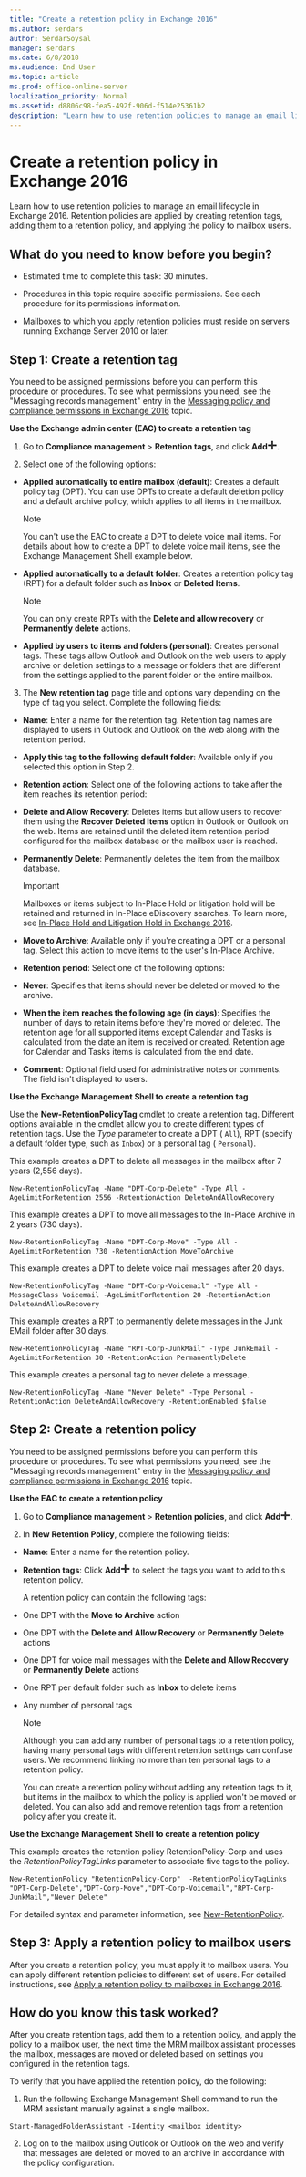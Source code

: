 ```yaml
---
title: "Create a retention policy in Exchange 2016"
ms.author: serdars
author: SerdarSoysal
manager: serdars
ms.date: 6/8/2018
ms.audience: End User
ms.topic: article
ms.prod: office-online-server
localization_priority: Normal
ms.assetid: d8806c98-fea5-492f-906d-f514e25361b2
description: "Learn how to use retention policies to manage an email lifecycle in Exchange 2016. Retention policies are applied by creating retention tags, adding them to a retention policy, and applying the policy to mailbox users."
---
```


# Create a retention policy in Exchange 2016

Learn how to use retention policies to manage an email lifecycle in Exchange 2016. Retention policies are applied by creating retention tags, adding them to a retention policy, and applying the policy to mailbox users.
  
## What do you need to know before you begin?

- Estimated time to complete this task: 30 minutes.
    
- Procedures in this topic require specific permissions. See each procedure for its permissions information.
    
- Mailboxes to which you apply retention policies must reside on servers running Exchange Server 2010 or later.
    
## Step 1: Create a retention tag

You need to be assigned permissions before you can perform this procedure or procedures. To see what permissions you need, see the "Messaging records management" entry in the [Messaging policy and compliance permissions in Exchange 2016](../../permissions/feature-permissions/policy-and-compliance-permissions.md) topic. 
  
 **Use the Exchange admin center (EAC) to create a retention tag**
  
1. Go to **Compliance management** \> **Retention tags**, and click **Add**![Add icon](../../media/ITPro_EAC_AddIcon.png).
    
2. Select one of the following options:
    
  - **Applied automatically to entire mailbox (default)**: Creates a default policy tag (DPT). You can use DPTs to create a default deletion policy and a default archive policy, which applies to all items in the mailbox.
    
    > [!NOTE]
    > You can't use the EAC to create a DPT to delete voice mail items. For details about how to create a DPT to delete voice mail items, see the Exchange Management Shell example below. 
  
  - **Applied automatically to a default folder**: Creates a retention policy tag (RPT) for a default folder such as **Inbox** or **Deleted Items**.
    
    > [!NOTE]
    > You can only create RPTs with the **Delete and allow recovery** or **Permanently delete** actions. 
  
  - **Applied by users to items and folders (personal)**: Creates personal tags. These tags allow Outlook and Outlook on the web users to apply archive or deletion settings to a message or folders that are different from the settings applied to the parent folder or the entire mailbox.
    
3. The **New retention tag** page title and options vary depending on the type of tag you select. Complete the following fields: 
    
  - **Name**: Enter a name for the retention tag. Retention tag names are displayed to users in Outlook and Outlook on the web along with the retention period.
    
  - **Apply this tag to the following default folder**: Available only if you selected this option in Step 2.
    
  - **Retention action**: Select one of the following actions to take after the item reaches its retention period:
    
  - **Delete and Allow Recovery**: Deletes items but allow users to recover them using the **Recover Deleted Items** option in Outlook or Outlook on the web. Items are retained until the deleted item retention period configured for the mailbox database or the mailbox user is reached. 
    
  - **Permanently Delete**: Permanently deletes the item from the mailbox database.
    
    > [!IMPORTANT]
    > Mailboxes or items subject to In-Place Hold or litigation hold will be retained and returned in In-Place eDiscovery searches. To learn more, see [In-Place Hold and Litigation Hold in Exchange 2016](../../policy-and-compliance/holds/holds.md). 
  
  - **Move to Archive**: Available only if you're creating a DPT or a personal tag. Select this action to move items to the user's In-Place Archive.
    
  - **Retention period**: Select one of the following options:
    
  - **Never**: Specifies that items should never be deleted or moved to the archive.
    
  - **When the item reaches the following age (in days)**: Specifies the number of days to retain items before they're moved or deleted. The retention age for all supported items except Calendar and Tasks is calculated from the date an item is received or created. Retention age for Calendar and Tasks items is calculated from the end date.
    
  - **Comment**: Optional field used for administrative notes or comments. The field isn't displayed to users.
    
 **Use the Exchange Management Shell to create a retention tag**
  
Use the **New-RetentionPolicyTag** cmdlet to create a retention tag. Different options available in the cmdlet allow you to create different types of retention tags. Use the  _Type_ parameter to create a DPT (  `All`), RPT (specify a default folder type, such as  `Inbox`) or a personal tag ( `Personal`).
  
This example creates a DPT to delete all messages in the mailbox after 7 years (2,556 days).
  
```
New-RetentionPolicyTag -Name "DPT-Corp-Delete" -Type All -AgeLimitForRetention 2556 -RetentionAction DeleteAndAllowRecovery
```

This example creates a DPT to move all messages to the In-Place Archive in 2 years (730 days).
  
```
New-RetentionPolicyTag -Name "DPT-Corp-Move" -Type All -AgeLimitForRetention 730 -RetentionAction MoveToArchive
```

This example creates a DPT to delete voice mail messages after 20 days.
  
```
New-RetentionPolicyTag -Name "DPT-Corp-Voicemail" -Type All -MessageClass Voicemail -AgeLimitForRetention 20 -RetentionAction DeleteAndAllowRecovery
```

This example creates a RPT to permanently delete messages in the Junk EMail folder after 30 days.
  
```
New-RetentionPolicyTag -Name "RPT-Corp-JunkMail" -Type JunkEmail -AgeLimitForRetention 30 -RetentionAction PermanentlyDelete
```

This example creates a personal tag to never delete a message.
  
```
New-RetentionPolicyTag -Name "Never Delete" -Type Personal -RetentionAction DeleteAndAllowRecovery -RetentionEnabled $false
```

## Step 2: Create a retention policy

You need to be assigned permissions before you can perform this procedure or procedures. To see what permissions you need, see the "Messaging records management" entry in the [Messaging policy and compliance permissions in Exchange 2016](../../permissions/feature-permissions/policy-and-compliance-permissions.md) topic. 
  
 **Use the EAC to create a retention policy**
  
1. Go to **Compliance management** \> **Retention policies**, and click **Add**![Add icon](../../media/ITPro_EAC_AddIcon.png).
    
2. In **New Retention Policy**, complete the following fields:
    
  - **Name**: Enter a name for the retention policy.
    
  - **Retention tags**: Click **Add**![Add icon](../../media/ITPro_EAC_AddIcon.png) to select the tags you want to add to this retention policy. 
    
    A retention policy can contain the following tags:
    
  - One DPT with the **Move to Archive** action 
    
  - One DPT with the **Delete and Allow Recovery** or **Permanently Delete** actions 
    
  - One DPT for voice mail messages with the **Delete and Allow Recovery** or **Permanently Delete** actions 
    
  - One RPT per default folder such as **Inbox** to delete items 
    
  - Any number of personal tags
    
    > [!NOTE]
    > Although you can add any number of personal tags to a retention policy, having many personal tags with different retention settings can confuse users. We recommend linking no more than ten personal tags to a retention policy. 
  
    You can create a retention policy without adding any retention tags to it, but items in the mailbox to which the policy is applied won't be moved or deleted. You can also add and remove retention tags from a retention policy after you create it.
    
 **Use the Exchange Management Shell to create a retention policy**
  
This example creates the retention policy RetentionPolicy-Corp and uses the  _RetentionPolicyTagLinks_ parameter to associate five tags to the policy. 
  
```
New-RetentionPolicy "RetentionPolicy-Corp"  -RetentionPolicyTagLinks "DPT-Corp-Delete","DPT-Corp-Move","DPT-Corp-Voicemail","RPT-Corp-JunkMail","Never Delete"
```

For detailed syntax and parameter information, see [New-RetentionPolicy](http://technet.microsoft.com/library/4cdd6f20-5bca-4269-ac21-0a4cde0d54d6.aspx).
  
## Step 3: Apply a retention policy to mailbox users

After you create a retention policy, you must apply it to mailbox users. You can apply different retention policies to different set of users. For detailed instructions, see [Apply a retention policy to mailboxes in Exchange 2016](apply-retention-policies-to-mailboxes.md).
  
## How do you know this task worked?

After you create retention tags, add them to a retention policy, and apply the policy to a mailbox user, the next time the MRM mailbox assistant processes the mailbox, messages are moved or deleted based on settings you configured in the retention tags.
  
To verify that you have applied the retention policy, do the following:
  
1. Run the following Exchange Management Shell command to run the MRM assistant manually against a single mailbox.
    
  ```
  Start-ManagedFolderAssistant -Identity <mailbox identity>
  ```

2. Log on to the mailbox using Outlook or Outlook on the web and verify that messages are deleted or moved to an archive in accordance with the policy configuration.
    

